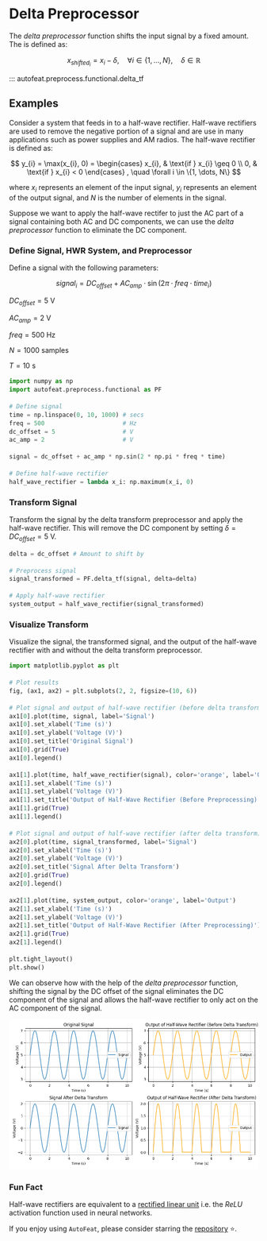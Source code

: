 # Delta Preprocessor

The *delta preprocessor* function shifts the input signal by a fixed amount. The is defined as:

$$
x_{shifted_{i}} = x_{i} - \delta, \quad \forall i \in \{1, \dots, N\}, \quad \delta \in \mathbb{R}
$$

::: autofeat.preprocess.functional.delta_tf

## Examples

Consider a system that feeds in to a half-wave rectifier. Half-wave rectifiers are used to remove the negative portion of a signal and are use in many applications such as power supplies and AM radios. The half-wave rectifier is defined as:

$$
y_{i} = \max(x_{i}, 0) = 
\begin{cases}
x_{i}, & \text{if } x_{i} \geq 0 \\
0, & \text{if } x_{i} < 0
\end{cases} , \quad \forall i \in \{1, \dots, N\}
$$

where $x_{i}$ represents an element of the input signal, $y_{i}$ represents an element of the output signal, and $N$ is the number of elements in the signal. 

Suppose we want to apply the half-wave rectifer to just the AC part of a signal containing both AC and DC components, we can use the *delta preprocessor* function to eliminate the DC component.

### Define Signal, HWR System, and Preprocessor

Define a signal with the following parameters:

$$
signal_{i} = DC_{offset} + AC_{amp} \cdot \sin(2 \pi \cdot freq \cdot time_{i})
$$

$DC_{offset} = 5$ V

$AC_{amp} = 2$ V

$freq = 500$ Hz

$N = 1000$ samples

$T = 10$ s

```python
import numpy as np
import autofeat.preprocess.functional as PF

# Define signal
time = np.linspace(0, 10, 1000) # secs
freq = 500                      # Hz
dc_offset = 5                   # V
ac_amp = 2                      # V

signal = dc_offset + ac_amp * np.sin(2 * np.pi * freq * time)

# Define half-wave rectifier
half_wave_rectifier = lambda x_i: np.maximum(x_i, 0)
```

### Transform Signal

Transform the signal by the delta transform preprocessor and apply the half-wave rectifier. This will remove the DC component by setting $\delta = DC_{offset} = 5$ V.

```python
delta = dc_offset # Amount to shift by

# Preprocess signal
signal_transformed = PF.delta_tf(signal, delta=delta)

# Apply half-wave rectifier
system_output = half_wave_rectifier(signal_transformed)
```

### Visualize Transform

Visualize the signal, the transformed signal, and the output of the half-wave rectifier with and without the delta transform preprocessor.

```python
import matplotlib.pyplot as plt

# Plot results
fig, (ax1, ax2) = plt.subplots(2, 2, figsize=(10, 6))

# Plot signal and output of half-wave rectifier (before delta transform)
ax1[0].plot(time, signal, label='Signal')
ax1[0].set_xlabel('Time (s)')
ax1[0].set_ylabel('Voltage (V)')
ax1[0].set_title('Original Signal')
ax1[0].grid(True)
ax1[0].legend()

ax1[1].plot(time, half_wave_rectifier(signal), color='orange', label='Output')
ax1[1].set_xlabel('Time (s)')
ax1[1].set_ylabel('Voltage (V)')
ax1[1].set_title('Output of Half-Wave Rectifier (Before Preprocessing)')
ax1[1].grid(True)
ax1[1].legend()

# Plot signal and output of half-wave rectifier (after delta transform)
ax2[0].plot(time, signal_transformed, label='Signal')
ax2[0].set_xlabel('Time (s)')
ax2[0].set_ylabel('Voltage (V)')
ax2[0].set_title('Signal After Delta Transform')
ax2[0].grid(True)
ax2[0].legend()

ax2[1].plot(time, system_output, color='orange', label='Output')
ax2[1].set_xlabel('Time (s)')
ax2[1].set_ylabel('Voltage (V)')
ax2[1].set_title('Output of Half-Wave Rectifier (After Preprocessing)')
ax2[1].grid(True)
ax2[1].legend()

plt.tight_layout()
plt.show()
```

We can observe how with the help of the *delta preprocessor* function, shifting the signal by the DC offset of the signal eliminates the DC component of the signal and allows the half-wave rectifier to only act on the AC component of the signal.

![Delta](../../../assets/delta_f_visualize.png)

### Fun Fact

Half-wave rectifiers are equivalent to a [rectified linear unit](https://www.cs.toronto.edu/~fritz/absps/reluICML.pdf) i.e. the $ReLU$ activation function used in neural networks.


If you enjoy using `AutoFeat`, please consider starring the [repository](https://github.com/autonlab/AutoFeat) ⭐️.